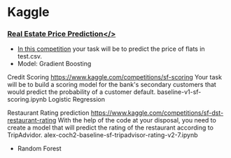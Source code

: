 # Kaggle

### <a href=baseline.ipynb>Real Estate Price Prediction</>
- In this <a href=https://www.kaggle.com/competitions/real-estate-price-prediction-moscow/>competition</a> your task will be to predict the price of flats in test.csv.
- Model: Gradient Boosting

Credit Scoring
https://www.kaggle.com/competitions/sf-scoring
Your task will be to build a scoring model for the bank's secondary customers that would predict the probability of a customer default.
baseline-v1-sf-scoring.ipynb
Logistic Regression

Restaurant Rating prediction
https://www.kaggle.com/competitions/sf-dst-restaurant-rating
With the help of the code at your disposal, you need to create a model that will predict the rating of the restaurant according to TripAdvidor.
alex-coch2-baseline-sf-tripadvisor-rating-v2-7.ipynb
- Random Forest

